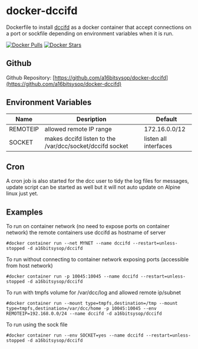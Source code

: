 # docker-dccifd
Dockerfile to install [dccifd](https://www.dcc-servers.net/dcc/) as a docker container that accept connections on a port or sockfile depending on environment variables when it is run.

[![Docker Pulls](https://img.shields.io/docker/pulls/a16bitsysop/dccifd.svg?style=flat-square)](https://hub.docker.com/r/a16bitsysop/dccifd/)
[![Docker Stars](https://img.shields.io/docker/stars/a16bitsysop/dccifd.svg?style=flat-square)](https://hub.docker.com/r/a16bitsysop/dccifd/)

## Github
Github Repository: [https://github.com/a16bitsysop/docker-dccifd](https://github.com/a16bitsysop/docker-dccifd)

## Environment Variables
| Name     | Desription                                               | Default               |
| -------- | -------------------------------------------------------- | --------------------- |
| REMOTEIP | allowed remote IP range                                  | 172.16.0.0/12         |
| SOCKET   | makes dccifd listen to the /var/dcc/socket/dccifd socket | listen all interfaces |

## Cron
A cron job is also started for the dcc user to tidy the log files for messages, update script can be started as well but it will not auto update
on Alpine linux just yet.

## Examples
To run on container network (no need to expose ports on container network) the remote containers use dccifd as hostname of server
```
#docker container run --net MYNET --name dccifd --restart=unless-stopped -d a16bitsysop/dccifd
```

To run without connecting to container network exposing ports (accessible from host network)
```
#docker container run -p 10045:10045 --name dccifd --restart=unless-stopped -d a16bitsysop/dccifd
```

To run with tmpfs volume for /var/dcc/log and allowed remote ip/subnet
```
#docker container run --mount type=tmpfs,destination=/tmp --mount type=tmpfs,destination=/var/dcc/home -p 10045:10045 --env REMOTEIP=192.168.0.0/24 --name dccifd -d a16bitsysop/dccifd
```

To run using the sock file
```
#docker container run --env SOCKET=yes --name dccifd --restart=unless-stopped -d a16bitsysop/dccifd
```
